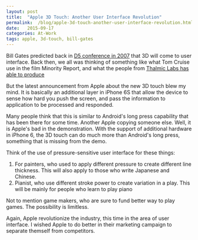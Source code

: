 ```yaml
---
layout: post
title:  "Apple 3D Touch: Another User Interface Revolution"
permalink:  /blog/apple-3d-touch-another-user-interface-revolution.html
date:   2015-09-17
categories: At-Work 
tags: apple, 3d-touch, bill-gates
---
```


Bill Gates predicted back in [D5 conference in 2007](http://allthingsd.com/20070531/d5-gates-jobs-transcript/) that 3D will come to user interface. Back then, we all was thinking of something like what Tom Cruise use in the film Minority Report, and what the people from [Thalmic Labs has able to produce](http://benny.id/blog/the-future-of-gesture-control-from-thalmic-labs.html)

But the latest announcement from Apple about the new 3D touch blew my mind. It is basically an additional layer in iPhone 6S that allow the device to sense how hard you push the screen, and pass the information to application to be processed and responded.

Many people think that this is similar to Android's long press capability that has been there for some time. Another Apple copying someone else. Well, it is Apple's bad in the demonstration. With the support of additional hardware in iPhone 6, the 3D touch can do much more than Android's long press, something that is missing from the demo.

Think of the use of pressure-sensitive user interface for these things:
1. For painters, who used to apply different pressure to create different line thickness. This will also apply to those who write Japanese and Chinese.
2. Pianist, who use different stroke power to create variation in a play. This will be mainly for people who learn to play piano

Not to mention game makers, who are sure to fund better way to play games. The possibility is limitless.

Again, Apple revolutionize the industry, this time in the area of user interface. I wished Apple to do better in their marketing campaign to separate themself from competitors.
